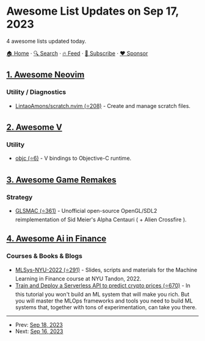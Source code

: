 # Awesome List Updates on Sep 17, 2023

4 awesome lists updated today.

[🏠 Home](/README.md) · [🔍 Search](https://www.trackawesomelist.com/search/) · [🔥 Feed](https://www.trackawesomelist.com/rss.xml) · [📮 Subscribe](https://trackawesomelist.us17.list-manage.com/subscribe?u=d2f0117aa829c83a63ec63c2f&id=36a103854c) · [❤️  Sponsor](https://github.com/sponsors/theowenyoung)



## [1. Awesome Neovim](/content/rockerBOO/awesome-neovim/README.md)

### Utility / Diagnostics

*   [LintaoAmons/scratch.nvim (⭐208)](https://github.com/LintaoAmons/scratch.nvim) - Create and manage scratch files.

## [2. Awesome V](/content/vlang/awesome-v/README.md)

### Utility

*   [objc (⭐6)](https://github.com/magic003/objc) - V bindings to Objective-C runtime.

## [3. Awesome Game Remakes](/content/radek-sprta/awesome-game-remakes/README.md)

### Strategy

*   [GLSMAC (⭐361)](https://github.com/afwbkbc/glsmac) - Unofficial open-source OpenGL/SDL2 reimplementation of Sid Meier's Alpha Centauri ( + Alien Crossfire ).

## [4. Awesome Ai in Finance](/content/georgezouq/awesome-ai-in-finance/README.md)

### Courses & Books & Blogs

*   [MLSys-NYU-2022 (⭐291)](https://github.com/jacopotagliabue/MLSys-NYU-2022/tree/main) - Slides, scripts and materials for the Machine Learning in Finance course at NYU Tandon, 2022.
*   [Train and Deploy a Serverless API to predict crypto prices (⭐670)](https://github.com/Paulescu/hands-on-train-and-deploy-ml) - In this tutorial you won't build an ML system that will make you rich. But you will master the MLOps frameworks and tools you need to build ML systems that, together with tons of experimentation, can take you there.

---

- Prev: [Sep 18, 2023](/content/2023/09/18/README.md)
- Next: [Sep 16, 2023](/content/2023/09/16/README.md)